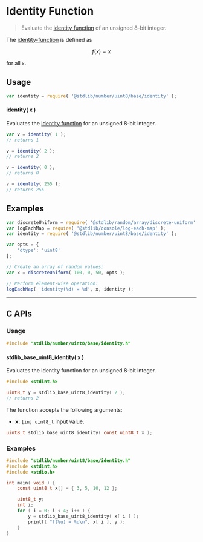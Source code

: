 <!--

@license Apache-2.0

Copyright (c) 2025 The Stdlib Authors.

Licensed under the Apache License, Version 2.0 (the "License");
you may not use this file except in compliance with the License.
You may obtain a copy of the License at

   http://www.apache.org/licenses/LICENSE-2.0

Unless required by applicable law or agreed to in writing, software
distributed under the License is distributed on an "AS IS" BASIS,
WITHOUT WARRANTIES OR CONDITIONS OF ANY KIND, either express or implied.
See the License for the specific language governing permissions and
limitations under the License.

-->

# Identity Function

> Evaluate the [identity function][identity-function] of an unsigned 8-bit integer.

<section class="intro">

The [identity-function][identity-function] is defined as

<!-- <equation class="equation" label="eq:identity_function" align="center" raw="f(x) = x" alt="Identity function"> -->

```math
f(x) = x
```

<!-- <div class="equation" align="center" data-raw-text="f(x) = x" data-equation="eq:identity_function">
    <img src="https://cdn.jsdelivr.net/gh/stdlib-js/stdlib@ad7afa5d7ec1b1596f8a4828153d8c2e87a90161/lib/node_modules/@stdlib/number/uint8/base/identity/docs/img/equation_identity_function.svg" alt="Identity function">
    <br>
</div> -->

<!-- </equation> -->

for all `x`.

</section>

<!-- /.intro -->

<section class="usage">

## Usage

```javascript
var identity = require( '@stdlib/number/uint8/base/identity' );
```

#### identity( x )

Evaluates the [identity function][identity-function] for an unsigned 8-bit integer.

```javascript
var v = identity( 1 );
// returns 1

v = identity( 2 );
// returns 2

v = identity( 0 );
// returns 0

v = identity( 255 );
// returns 255
```

</section>

<!-- /.usage -->

<section class="examples">

## Examples

<!-- eslint no-undef: "error" -->

```javascript
var discreteUniform = require( '@stdlib/random/array/discrete-uniform' );
var logEachMap = require( '@stdlib/console/log-each-map' );
var identity = require( '@stdlib/number/uint8/base/identity' );

var opts = {
    'dtype': 'uint8'
};

// Create an array of random values:
var x = discreteUniform( 100, 0, 50, opts );

// Perform element-wise operation:
logEachMap( 'identity(%d) = %d', x, identity );
```

</section>

<!-- /.examples -->

<!-- C interface documentation. -->

* * *

<section class="c">

## C APIs

<!-- Section to include introductory text. Make sure to keep an empty line after the intro `section` element and another before the `/section` close. -->

<section class="intro">

</section>

<!-- /.intro -->

<!-- C usage documentation. -->

<section class="usage">

### Usage

```c
#include "stdlib/number/uint8/base/identity.h"
```

#### stdlib_base_uint8_identity( x )

Evaluates the identity function for an unsigned 8-bit integer.

```c
#include <stdint.h>

uint8_t y = stdlib_base_uint8_identity( 2 );
// returns 2
```

The function accepts the following arguments:

-   **x**: `[in] uint8_t` input value.

```c
uint8_t stdlib_base_uint8_identity( const uint8_t x );
```

</section>

<!-- /.usage -->

<!-- C API usage notes. Make sure to keep an empty line after the `section` element and another before the `/section` close. -->

<section class="notes">

</section>

<!-- /.notes -->

<!-- C API usage examples. -->

<section class="examples">

### Examples

```c
#include "stdlib/number/uint8/base/identity.h"
#include <stdint.h>
#include <stdio.h>

int main( void ) {
    const uint8_t x[] = { 3, 5, 10, 12 };

    uint8_t y;
    int i;
    for ( i = 0; i < 4; i++ ) {
        y = stdlib_base_uint8_identity( x[ i ] );
        printf( "f(%u) = %u\n", x[ i ], y );
    }
}
```

</section>

<!-- /.examples -->

</section>

<!-- /.c -->

<!-- Section for related `stdlib` packages. Do not manually edit this section, as it is automatically populated. -->

<section class="related">

</section>

<!-- /.related -->

<!-- Section for all links. Make sure to keep an empty line after the `section` element and another before the `/section` close. -->

<section class="links">

[identity-function]: https://en.wikipedia.org/wiki/Identity_function

<!-- <related-links> -->

<!-- </related-links> -->

</section>

<!-- /.links -->
